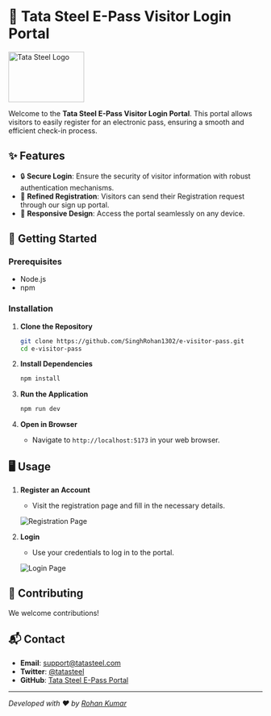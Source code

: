# 🛂 Tata Steel E-Pass Visitor Login Portal
<img src="https://github.com/user-attachments/assets/2f26cbee-9bcd-48c6-97a1-5466f4542c59" alt="Tata Steel Logo" width="150" height="100"><!-- Replace with the actual logo URL -->

Welcome to the **Tata Steel E-Pass Visitor Login Portal**. This portal allows visitors to easily register for an electronic pass, ensuring a smooth and efficient check-in process.

## ✨ Features

- 🔒 **Secure Login**: Ensure the security of visitor information with robust authentication mechanisms.
- 📅 **Refined Registration**: Visitors can send their Registration request through our sign up portal.
- 📱 **Responsive Design**: Access the portal seamlessly on any device.

## 🚀 Getting Started

### Prerequisites

- Node.js
- npm

### Installation

1. **Clone the Repository**
    ```sh
    git clone https://github.com/SinghRohan1302/e-visitor-pass.git
    cd e-visitor-pass
    ```

2. **Install Dependencies**
    ```sh
    npm install
    ```

3. **Run the Application**
    ```sh
    npm run dev
    ```

4. **Open in Browser**
    - Navigate to `http://localhost:5173` in your web browser.

## 🖥️ Usage

1. **Register an Account**
    - Visit the registration page and fill in the necessary details.
    
    ![Registration Page](https://github.com/user-attachments/assets/bcc7368f-bd60-46a2-aee5-6c09a4e6fcff) <!-- Replace with the actual screenshot URL -->

2. **Login**
    - Use your credentials to log in to the portal.

    ![Login Page](https://github.com/user-attachments/assets/dca4a9d5-3b06-4d69-8b58-a4c70e6bbac1) <!-- Replace with the actual screenshot URL -->

## 🤝 Contributing

We welcome contributions!


## 📬 Contact

- **Email**: support@tatasteel.com
- **Twitter**: [@tatasteel](https://twitter.com/tatasteel)
- **GitHub**: [Tata Steel E-Pass Portal](https://github.com/SinghRohan1302/e-visitor-pass)

---

_Developed with ❤️ by [Rohan Kumar](https://github.com/SinghRohan1302)_

